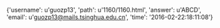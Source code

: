 {'username': u'guozp13', 'path': u'1160/1160.html', 'answer': u'ABCD', 'email': u'guozp13@mails.tsinghua.edu.cn', 'time': '2016-02-22:18:11:08'}